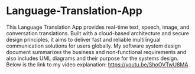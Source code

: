 # Language-Translation-App
This Language Translation App provides real-time text, speech, image, and conversation translations. Built with a cloud-based architecture and secure design principles, it aims to deliver fast and reliable multilingual communication solutions for users globally. My software system design document summarizes the business and non-functional requirements and also includes UML  diagrams and their purpose for the systems design.
Below is the link to my video explanation:
https://youtu.be/ShoOVTwU8MA
